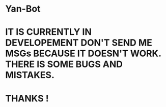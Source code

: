 # Yan-Bot

# IT IS CURRENTLY IN DEVELOPEMENT DON'T SEND ME MSGs BECAUSE IT DOESN'T WORK. THERE IS SOME BUGS AND MISTAKES.

# THANKS !
